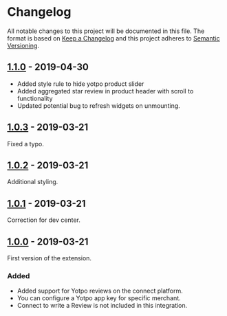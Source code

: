 # Changelog
 All notable changes to this project will be documented in this file.
 The format is based on [Keep a Changelog](http://keepachangelog.com/) and this project adheres to [Semantic Versioning](http://semver.org/).

## [1.1.0] - 2019-04-30
- Added style rule to hide yotpo product slider
- Added aggregated star review in product header with scroll to functionality
- Updated potential bug to refresh widgets on unmounting.

## [1.0.3] - 2019-03-21
Fixed a typo.

## [1.0.2] - 2019-03-21
Additional styling.

## [1.0.1] - 2019-03-21
Correction for dev center.

## [1.0.0] - 2019-03-21
First version of the extension.
### Added
- Added support for Yotpo reviews on the connect platform.
- You can configure a Yotpo app key for specific merchant.
- Connect to write a Review is not included in this integration.

[1.1.0]: https://github.com/shopgate-professional-services/ext-yotpo-reviews/compare/v1.0.3...v1.1.0
[1.0.3]: https://github.com/shopgate-professional-services/ext-yotpo-reviews/compare/v1.0.2...v1.0.3
[1.0.2]: https://github.com/shopgate-professional-services/ext-yotpo-reviews/compare/v1.0.1...v1.0.2
[1.0.1]: https://github.com/shopgate-professional-services/ext-yotpo-reviews/compare/v1.0.0...v1.0.1
[1.0.0]: https://github.com/shopgate-professional-services/ext-yotpo-reviews/compare/v0.0.1...v1.0.0